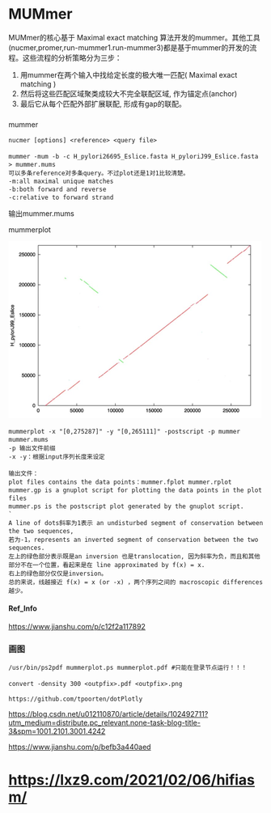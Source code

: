 
# MUMmer
MUMmer的核心基于 Maximal exact matching 算法开发的mummer。其他工具(nucmer,promer,run-mummer1.run-mummer3)都是基于mummer的开发的流程。这些流程的分析策略分为三步：

1. 用mummer在两个输入中找给定长度的极大唯一匹配( Maximal exact matching )
2. 然后将这些匹配区域聚类成较大不完全联配区域, 作为锚定点(anchor)
3. 最后它从每个匹配外部扩展联配, 形成有gap的联配。


###
 mummer
```
nucmer [options] <reference> <query file>

mummer -mum -b -c H_pylori26695_Eslice.fasta H_pyloriJ99_Eslice.fasta > mummer.mums
可以多条reference对多条query。不过plot还是1对1比较清楚。
-m:all maximal unique matches
-b:both forward and reverse
-c:relative to forward strand
```

输出mummer.mums

mummerplot

![](./pics/20210513.png)
```
mummerplot -x "[0,275287]" -y "[0,265111]" -postscript -p mummer mummer.mums
-p 输出文件前缀
-x -y：根据input序列长度来设定

输出文件：
plot files contains the data points：mummer.fplot mummer.rplot
mummer.gp is a gnuplot script for plotting the data points in the plot files
mummer.ps is the postscript plot generated by the gnuplot script.
`
A line of dots斜率为1表示 an undisturbed segment of conservation between the two sequences,
若为-1，represents an inverted segment of conservation between the two sequences.
左上的绿色部分表示既是an inversion 也是translocation, 因为斜率为负，而且和其他部分不在一个位置，看起来是在 line approximated by f(x) = x.
右上的绿色部分仅仅是inversion。
总的来说，线越接近 f(x) = x (or -x) ，两个序列之间的 macroscopic differences越少。
```
#### Ref_Info
https://www.jianshu.com/p/c12f2a117892

### 画图

```
/usr/bin/ps2pdf mummerplot.ps mummerplot.pdf #只能在登录节点运行！！！

convert -density 300 <outpfix>.pdf <outpfix>.png
```
```
https://github.com/tpoorten/dotPlotly
```

https://blog.csdn.net/u012110870/article/details/102492711?utm_medium=distribute.pc_relevant.none-task-blog-title-3&spm=1001.2101.3001.4242

https://www.jianshu.com/p/befb3a440aed


# https://lxz9.com/2021/02/06/hifiasm/
